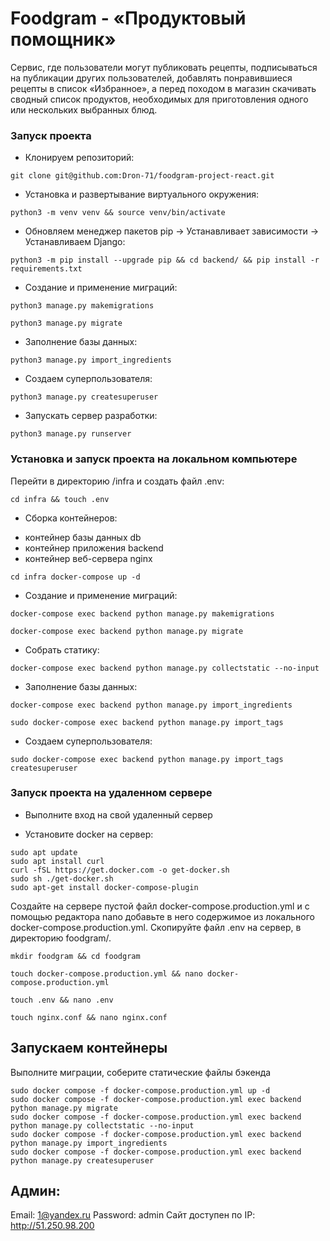 # Foodgram - «Продуктовый помощник»

Cервис, где пользователи могут публиковать рецепты, подписываться на публикации других пользователей, добавлять понравившиеся рецепты в список «Избранное», а перед походом в магазин скачивать сводный список продуктов, необходимых для приготовления одного или нескольких выбранных блюд.

### Запуск проекта

- Клонируем репозиторий:

```
git clone git@github.com:Dron-71/foodgram-project-react.git
```

- Установка и развертывание виртуального окружения:

```
python3 -m venv venv && source venv/bin/activate
```

- Обновляем менеджер пакетов pip -> Устанавливает зависимости -> Устанавливаем Django:

```
python3 -m pip install --upgrade pip && cd backend/ && pip install -r requirements.txt
```

- Создание и применение миграций:

```
python3 manage.py makemigrations
```

```
python3 manage.py migrate
```

- Заполнение базы данных:

```
python3 manage.py import_ingredients
```

- Создаем суперпользователя:

```
python3 manage.py createsuperuser
```

- Запускать сервер разработки:

```
python3 manage.py runserver
```

### Установка и запуск проекта на локальном компьютере

Перейти в директорию /infra и создать файл .env:

```
cd infra && touch .env
```

- Сборка контейнеров:

* контейнер базы данных db
* контейнер приложения backend
* контейнер веб-сервера nginx

```
cd infra docker-compose up -d
```

- Создание и применение миграций:

```
docker-compose exec backend python manage.py makemigrations
```

```
docker-compose exec backend python manage.py migrate
```

- Собрать статику:

```
docker-compose exec backend python manage.py collectstatic --no-input
```

- Заполнение базы данных:

```
docker-compose exec backend python manage.py import_ingredients
```

```
sudo docker-compose exec backend python manage.py import_tags
```

- Создаем суперпользователя:

```
sudo docker-compose exec backend python manage.py import_tags createsuperuser
```

### Запуск проекта на удаленном сервере

- Выполните вход на свой удаленный сервер

* Установите docker на сервер:

```
sudo apt update
sudo apt install curl
curl -fSL https://get.docker.com -o get-docker.sh
sudo sh ./get-docker.sh
sudo apt-get install docker-compose-plugin
```

Создайте на сервере пустой файл docker-compose.production.yml и с помощью редактора nano добавьте в него содержимое из локального docker-compose.production.yml.
Скопируйте файл .env на сервер, в директорию foodgram/.

```
mkdir foodgram && cd foodgram
```

```
touch docker-compose.production.yml && nano docker-compose.production.yml
```

```
touch .env && nano .env
```

```
touch nginx.conf && nano nginx.conf
```

## Запускаем контейнеры

Выполните миграции, соберите статические файлы бэкенда

```
sudo docker compose -f docker-compose.production.yml up -d
sudo docker compose -f docker-compose.production.yml exec backend python manage.py migrate
sudo docker compose -f docker-compose.production.yml exec backend python manage.py collectstatic --no-input
sudo docker compose -f docker-compose.production.yml exec backend python manage.py import_ingredients
sudo docker compose -f docker-compose.production.yml exec backend python manage.py createsuperuser
```

## Админ:

Email: 1@yandex.ru
Password: admin
Сайт доступен по IP: http://51.250.98.200
